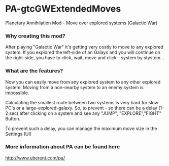 PA-gtcGWExtendedMoves
=====================

Planetary Annihilation Mod - Move over explored systems (Galactic War)

### Why creating this mod?

After playing "Galactic War" it's getting very costly to move to any explored system.
If you explored the left-side of an Galayx and you will continue on the right-side, you have to click, wait, move and click - system by stystem...

### What are the features?

Now you can easily move from any explored system to any other explored system.
Moving from a non-nearby system to an enemy system is impossible.

Calculating the smallest route between two systems is very hard for slow PC's or a large-explored-galaxy.
So, to prevent - so there can be a delay (1-2 sec) after clicking on a system and see any "JUMP", "EXPLORE","FIGHT" Button.

To prevent such a delay, you can manage the maximum move size in the Settings (UI)

### More information about PA can be found here
http://www.uberent.com/pa/
